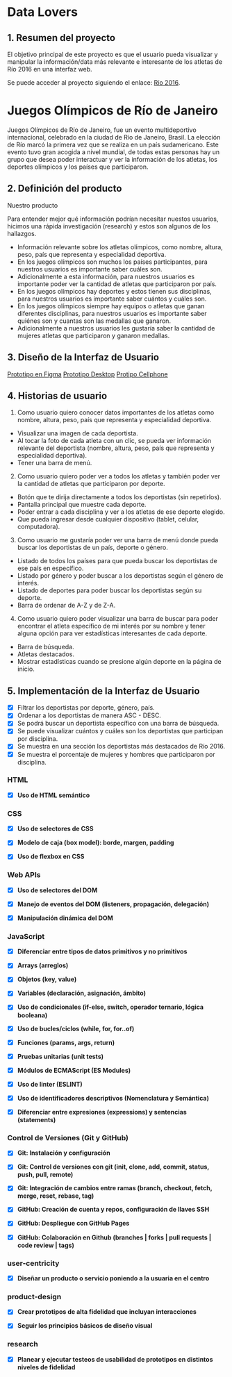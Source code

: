 # Data Lovers

## 1. Resumen del proyecto

El objetivo principal de este proyecto es que el usuario pueda visualizar y manipular 
la información/data más relevante e interesante de los atletas de Río 2016 en una 
interfaz web.

Se puede acceder al proyecto siguiendo el enlace: 
[Río 2016](https://brivanessa.github.io/LIM018-data-lovers/src/).

# Juegos Olímpicos de Río de Janeiro

Juegos Olímpicos de Río de Janeiro, fue un evento multideportivo internacional,
celebrado en la ciudad de Río de Janeiro, Brasil. La elección de Río marcó la
primera vez que se realiza en un país sudamericano. Este evento tuvo gran
acogida a nivel mundial, de todas estas personas hay un grupo que desea poder
interactuar y ver la información de los atletas, los deportes olímpicos y los
países que participaron.

## 2. Definición del producto

Nuestro producto 

Para entender mejor qué información podrían necesitar nuestos usuarios,
hicimos una rápida investigación (research) y estos son algunos de los
hallazgos.

- Información relevante sobre los atletas olímpicos, como nombre, altura, peso,
país que representa y especialidad deportiva.
- En los juegos olímpicos son muchos los países participantes, para nuestros
usuarios es importante saber cuáles son.
- Adicionalmente a esta información, para nuestros usuarios es importante poder
ver la cantidad de atletas que participaron por país.
- En los juegos olímpicos hay deportes y estos tienen sus disciplinas, para
nuestros usuarios es importante saber cuántos y cuáles son.
- En los juegos olímpicos siempre hay equipos o atletas que ganan diferentes
disciplinas, para nuestros usuarios es importante saber quiénes son y cuantas
son las medallas que ganaron.
- Adicionalmente a nuestros usuarios les gustaría saber la cantidad de mujeres
atletas que participaron y ganaron medallas.

## 3. Diseño de la Interfaz de Usuario

[Prototipo en Figma](https://www.figma.com/file/YT5fv7nPDd5rfFfwFQUAPn/Untitled?node-id=77%3A147)
[Prototipo Desktop](https://www.figma.com/proto/YT5fv7nPDd5rfFfwFQUAPn/Untitled?node-id=2%3A4&scaling=contain&page-id=0%3A1&starting-point-node-id=2%3A4)
[Protipo Cellphone](https://www.figma.com/proto/YT5fv7nPDd5rfFfwFQUAPn/Untitled?node-id=6%3A33&scaling=scale-down&page-id=2%3A2&starting-point-node-id=6%3A33)

## 4. Historias de usuario

1. Como usuario quiero conocer datos importantes de los atletas como nombre, altura, peso, país que representa y especialidad deportiva.
  - Visualizar una imagen de cada deportista.
  - Al tocar la foto de cada atleta con un clic, se pueda ver información relevante del deportista (nombre, altura, peso, país que representa y especialidad deportiva).
  - Tener una barra de menú.

2. Como usuario quiero poder ver a todos los atletas y también poder ver la cantidad de atletas que participaron por deporte.
  - Botón que te dirija directamente a todos los deportistas (sin repetirlos).
  - Pantalla principal que muestre cada deporte.
  - Poder entrar a cada disciplina y ver a los atletas de ese deporte elegido.
  - Que pueda ingresar desde cualquier dispositivo (tablet, celular, computadora).

3. Como usuario me gustaría poder ver una barra de menú donde pueda buscar los deportistas de un país, deporte o género.
  - Listado de todos los países para que pueda buscar los deportistas de ese país en específico.
  - Listado por género y poder buscar a los deportistas según el género de interés.
  - Listado de deportes para poder buscar los deportistas según su deporte.
  - Barra de ordenar de A-Z y de Z-A.

4. Como usuario quiero poder visualizar una barra de buscar para poder encontrar el atleta específico de mi interés por su nombre y tener alguna opción para ver estadísticas interesantes de cada deporte.
  - Barra de búsqueda.
  - Atletas destacados.
  - Mostrar estadísticas cuando se presione algún deporte en la página de inicio.

## 5. Implementación de la Interfaz de Usuario

- [X] Filtrar los deportistas por deporte, género, país.
- [X] Ordenar a los deportistas de manera ASC - DESC.
- [X] Se podrá buscar un deportista específico con una barra de búsqueda.
- [X] Se puede visualizar cuántos y cuáles son los deportistas que participan por disciplina.
- [X] Se muestra en una sección los deportistas más destacados de Río 2016.
- [X] Se muestra el porcentaje de mujeres y hombres que participaron por disciplina.

### HTML

- [X] **Uso de HTML semántico**

### CSS

- [X] **Uso de selectores de CSS**

- [X] **Modelo de caja (box model): borde, margen, padding**

- [X] **Uso de flexbox en CSS**

### Web APIs

- [X] **Uso de selectores del DOM**

- [X] **Manejo de eventos del DOM (listeners, propagación, delegación)**

- [X] **Manipulación dinámica del DOM**

### JavaScript

- [X] **Diferenciar entre tipos de datos primitivos y no primitivos**

- [X] **Arrays (arreglos)**

- [X] **Objetos (key, value)**

- [X] **Variables (declaración, asignación, ámbito)**

- [X] **Uso de condicionales (if-else, switch, operador ternario, lógica booleana)**

- [X] **Uso de bucles/ciclos (while, for, for..of)**

- [X] **Funciones (params, args, return)**

- [X] **Pruebas unitarias (unit tests)**

- [X] **Módulos de ECMAScript (ES Modules)**

- [X] **Uso de linter (ESLINT)**

- [X] **Uso de identificadores descriptivos (Nomenclatura y Semántica)**

- [X] **Diferenciar entre expresiones (expressions) y sentencias (statements)**

### Control de Versiones (Git y GitHub)

- [X] **Git: Instalación y configuración**

- [X] **Git: Control de versiones con git (init, clone, add, commit, status, push, pull, remote)**

- [X] **Git: Integración de cambios entre ramas (branch, checkout, fetch, merge, reset, rebase, tag)**

- [X] **GitHub: Creación de cuenta y repos, configuración de llaves SSH**

- [X] **GitHub: Despliegue con GitHub Pages**

- [X] **GitHub: Colaboración en Github (branches | forks | pull requests | code review | tags)**

### user-centricity

- [X] **Diseñar un producto o servicio poniendo a la usuaria en el centro**

### product-design

- [X] **Crear prototipos de alta fidelidad que incluyan interacciones**

- [X] **Seguir los principios básicos de diseño visual**

### research

- [X] **Planear y ejecutar testeos de usabilidad de prototipos en distintos niveles de fidelidad**
